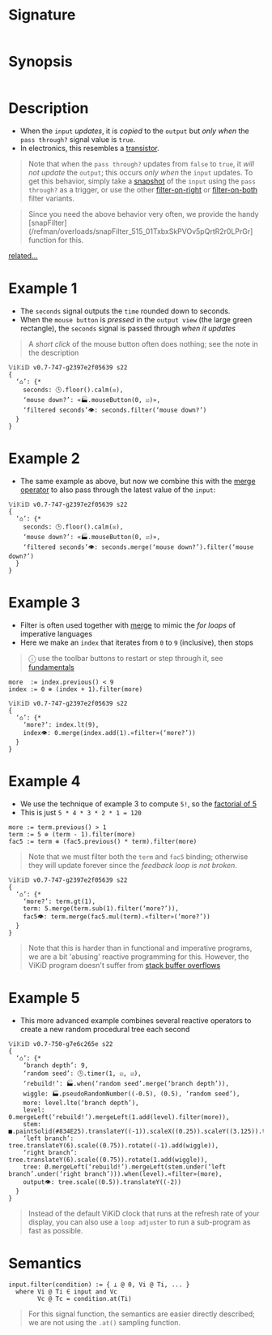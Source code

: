 # Signature
```vikid-signature
```

# Synopsis
```vikid-synopsis
```

# Description
- When the `input` _updates_, it is _copied_ to the `output` but _only when_ the `pass through?` signal value is `true`.
- In electronics, this resembles a [transistor](https://en.wikipedia.org/wiki/Transistor).

> Note that when the `pass through?` updates from `false` to `true`, it _will not update_ the `output`; this occurs _only when_ the `input` updates. To get this behavior, simply take a [snapshot](/refman/overloads/when_500_01ItCxfnKcnYHL2788ns4f) of the `input` using the `pass through?` as a trigger, or use the other [filter-on-right](/refman/overloads/filterOnRight_516_01TxbxSkPVOv5pQrtR2r0LPrGr) or [filter-on-both](/refman/overloads/filterOnBoth_515_01TxbxSkPVOv5pQrtR2r0LPrGr) filter variants.

> Since you need the above behavior very often, we provide the handy [snapFilter](/refman/overloads/snapFilter_515_01TxbxSkPVOv5pQrtR2r0LPrGr] function for this.

[related...](http://reactivex.io/documentation/operators/filter.html)

# Example 1
- The `seconds` signal outputs the `time` rounded down to seconds.
- When the `mouse button` is _pressed_ in the `output view` (the large green rectangle), the `seconds` signal is passed through _when it updates_
> A _short click_ of the mouse button often does nothing; see the note in the description


```vikid-script
𝕍i𝕂i𝔻 v0.7-747-g2397e2f05639 s22
{ 
  ‘⌂’: {* 
    seconds: 🕒.floor().calm(☒),
    ‘mouse down?’: «🏭.mouseButton(0, ☑)»,
    ‘filtered seconds’👁: seconds.filter(‘mouse down?’)
  }
}
```

# Example 2
- The same example as above, but now we combine this with the [merge operator](/refman/overloads/merge_501_019KjsIPFfjWa8BqRl) to also pass through the latest value of the `input`:

```vikid-script
𝕍i𝕂i𝔻 v0.7-747-g2397e2f05639 s22
{ 
  ‘⌂’: {* 
    seconds: 🕒.floor().calm(☒),
    ‘mouse down?’: «🏭.mouseButton(0, ☑)»,
    ‘filtered seconds’👁: seconds.merge(‘mouse down?’).filter(‘mouse down?’)
  }
}
```


# Example 3
- Filter is often used together with [merge](refman/overloads/merge_501_019KjsIPFfjWa8BqRl) to mimic the _for loops_ of imperative languages
- Here we make an `index` that iterates from `0` to `9` (inclusive), then stops

> ⓘ use the toolbar buttons to restart or step through it, see [fundamentals](/refman/concepts/fundamentals)

```pseudo
more  := index.previous() < 9
index := 0 ⊕ (index + 1).filter(more)
```

```vikid-script
𝕍i𝕂i𝔻 v0.7-747-g2397e2f05639 s22
{ 
  ‘⌂’: {* 
    ‘more?’: index.lt(9),
    index👁: 0.merge(index.add(1).«filter»(‘more?’))
  }
}
```

# Example 4
- We use the technique of example 3 to compute `5!`, so the [factorial of 5](https://en.wikipedia.org/wiki/Factorial)
- This is just `5 * 4 * 3 * 2 * 1 = 120`

```pseudo
more := term.previous() > 1
term := 5 ⊕ (term - 1).filter(more)
fac5 := term ⊕ (fac5.previous() * term).filter(more)
```

> Note that we must filter both the `term` and `fac5` binding; otherwise they will update forever since the _feedback loop is not broken_.

```vikid-script
𝕍i𝕂i𝔻 v0.7-747-g2397e2f05639 s22
{ 
  ‘⌂’: {* 
    ‘more?’: term.gt(1),
    term: 5.merge(term.sub(1).filter(‘more?’)),
    fac5👁: term.merge(fac5.mul(term).«filter»(‘more?’))
  }
}
```

> Note that this is harder than in functional and imperative programs, we are a bit 'abusing' reactive programming for this. However, the ViKiD program doesn't suffer from [stack buffer overflows](https://en.wikipedia.org/wiki/Stack_buffer_overflow)

# Example 5
- This more advanced example combines several reactive operators to create a new random procedural tree each second

```vikid-script
𝕍i𝕂i𝔻 v0.7-750-g7e6c265e s22
{ 
  ‘⌂’: {* 
    ‘branch depth’: 9,
    ‘random seed’: 🕒.timer(1, ☑, ☑),
    ‘rebuild!’: 🏭.when(‘random seed’.merge(‘branch depth’)),
    wiggle: 🏭.pseudoRandomNumber((-0.5), (0.5), ‘random seed’),
    more: level.lte(‘branch depth’),
    level: 0.mergeLeft(‘rebuild!’).mergeLeft(1.add(level).filter(more)),
    stem: ■.paintSolid(#834E25).translateY((-1)).scaleX((0.25)).scaleY((3.125)).translateY((0.25)),
    ‘left branch’: tree.translateY(6).scale((0.75)).rotate((-1).add(wiggle)),
    ‘right branch’: tree.translateY(6).scale((0.75)).rotate(1.add(wiggle)),
    tree: Ø.mergeLeft(‘rebuild!’).mergeLeft(stem.under(‘left branch’.under(‘right branch’))).when(level).«filter»(more),
    output👁: tree.scale((0.5)).translateY((-2))
  }
}
```

> Instead of the default ViKiD clock that runs at the refresh rate of your display, you can also use a `loop adjuster` to run a sub-program as fast as possible. 


# Semantics

```pseudo
input.filter(condition) := { ⊥ @ 0, Vi @ Ti, ... } 
  where Vi @ Ti ∈ input and Vc
        Vc @ Tc = condition.at(Ti)
```

> For this signal function, the semantics are easier directly described; we are not using  the `.at()` sampling function.

